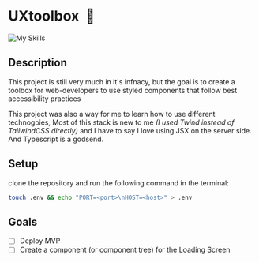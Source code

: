 # UXtoolbox&nbsp; 🧰

![My Skills](https://go-skill-icons.vercel.app/api/icons?i=ts,hono,deno,tailwindcss)

## Description

This project is still very much in it's infnacy, but the goal is to create a toolbox for web-developers to use styled components that follow best accessibility practices

This project was also a way for me to learn how to use different technogoies, Most of this stack is new to me _(I used Twind instead of TailwindCSS directly)_ and I have to say I love using JSX on the server side. And Typescript is a godsend.

## Setup

clone the repository and run the following command in the terminal:

```bash
touch .env && echo "PORT=<port>\nHOST=<host>" > .env
```

## Goals

- [ ] Deploy MVP
- [ ] Create a component (or component tree) for the Loading Screen
